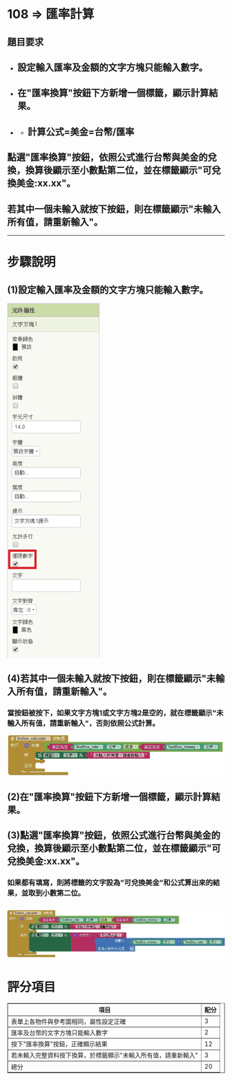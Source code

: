 # 108 => 匯率計算
## 題目要求
* ## 設定輸入匯率及金額的文字方塊只能輸入數字。
* ## 在"匯率換算"按鈕下方新增一個標籤，顯示計算結果。
* * ## 計算公式=美金=台幣/匯率
## 點選"匯率換算"按鈕，依照公式進行台幣與美金的兌換，換算後顯示至小數點第二位，並在標籤顯示"可兌換美金:xx.xx"。
## 若其中一個未輸入就按下按鈕，則在標籤顯示"未輸入所有值，請重新輸入"。
---
# 步驟說明
## (1)設定輸入匯率及金額的文字方塊只能輸入數字。
![僅限數字](images/101-3.jpg)
## (4)若其中一個未輸入就按下按鈕，則在標籤顯示"未輸入所有值，請重新輸入"。
### 當按鈕被按下，如果文字方塊1或文字方塊2是空的，就在標籤顯示"未輸入所有值，請重新輸入"，否則依照公式計算。
![判斷](images/108-1.jpg)
## (2)在"匯率換算"按鈕下方新增一個標籤，顯示計算結果。
## (3)點選"匯率換算"按鈕，依照公式進行台幣與美金的兌換，換算後顯示至小數點第二位，並在標籤顯示"可兌換美金:xx.xx"。
### 如果都有填寫，則將標籤的文字設為"可兌換美金"和公式算出來的結果，並取到小數第二位。
![計算](images/108-2.jpg)
---
# 評分項目
<table border="1">
    <th  align="center">項目</th>
    <th>配分</th>
    <tr  align="left">
        <td>表單上各物件與參考圖相同，屬性設定正確</td>
        <td>3</td>
    </tr>
    <tr  align="left">
        <td>匯率及台幣的文字方塊只能輸入數字</td>
        <td>2</td>
    </tr>
    <tr  align="left">
        <td>按下"匯率換算"按鈕，正確顯示結果</td>
        <td>12</td>
    </tr>
    <tr  align="left">
        <td>若未輸入完整資料按下換算，於標籤顯示"未輸入所有值，請重新輸入"</td>
        <td>3</td>
    </tr>
    <tr  align="left">
        <td>總分</td>
        <td>20</td>
    </tr>
</table>